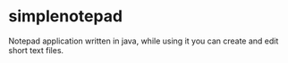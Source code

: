 # simplenotepad
Notepad application written in java, while using it you can create and edit short text files.
